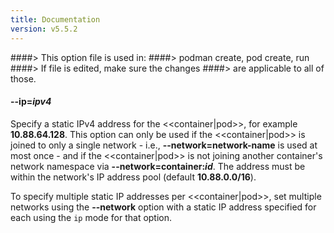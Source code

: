 ```yaml
---
title: Documentation
version: v5.5.2
---
```


####> This option file is used in:
####>   podman create, pod create, run
####> If file is edited, make sure the changes
####> are applicable to all of those.
#### **--ip**=*ipv4*

Specify a static IPv4 address for the <<container|pod>>, for example **10.88.64.128**.
This option can only be used if the <<container|pod>> is joined to only a single network - i.e., **--network=network-name** is used at most once -
and if the <<container|pod>> is not joining another container's network namespace via **--network=container\:_id_**.
The address must be within the network's IP address pool (default **10.88.0.0/16**).

To specify multiple static IP addresses per <<container|pod>>, set multiple networks using the **--network** option with a static IP address specified for each using the `ip` mode for that option.
